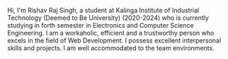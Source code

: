 Hi, I'm Rishav Raj Singh, a student at Kalinga Institute of Industrial Technology (Deemed to Be University)
(2020-2024) who is currently studying in forth semester in Electronics and Computer Science Engineering. I am a
workaholic, efficient and a trustworthy person who excels in the field of Web Development. I possess excellent
interpersonal skills and projects. I am well accommodated to the team environments.
